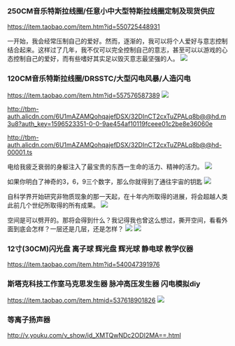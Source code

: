 ### 250CM音乐特斯拉线圈/任意小中大型特斯拉线圈定制及现货供应
https://item.taobao.com/item.htm?id=550725448931

一开始，我会经常压制自己的爱好。然而，逐渐的，我可以将个人爱好与意志控制结合起来。这样过了几年，我不仅可以完全控制自己的意志，甚至可以以游戏的心态控制自己的爱好，而有些嗜好其实足以毁灭意志最坚强的人。
![](https://img.alicdn.com/imgextra/i1/98297119/TB24n9hBN1YBuNjy1zcXXbNcXXa_!!98297119.png)

### 120CM音乐特斯拉线圈/DRSSTC/大型闪电风暴/人造闪电
https://item.taobao.com/item.htm?id=557576587389
![](img.alicdn.com/imgextra/i2/6000000000295/TB2w8K_X.z.BuNjt_bXXXcQmpXa_!!6000000000295-0-tbvideo.jpg)

http://tbm-auth.alicdn.com/6U1mAZAMQohqajefDSX/32DInCT2cxTuZPALq8b@@hd.m3u8?auth_key=1596523351-0-0-9ae454af10119fceee01c2be8e36060e

http://tbm-auth.alicdn.com/6U1mAZAMQohqajefDSX/32DInCT2cxTuZPALq8b@@hd-00001.ts

电给我疲乏衰弱的身躯注入了最宝贵的东西一生命的活力、精神的活力。
![](https://img.alicdn.com/imgextra/i1/98297119/O1CN01yQI85c22SYCnSMx5o_!!98297119.png)

如果你明白了神奇的3，6，9三个数字，那么你就得到了通往宇宙的钥匙
![](https://img.alicdn.com/imgextra/i2/98297119/O1CN01Naqxo922SYC3jP4ba_!!98297119.png)

自科学界开始研究非物质现象的那一天起，在十年内所取得的进展，将会超越人类此前几个世纪所取得的所有成果。
![](https://img.alicdn.com/imgextra/i3/98297119/O1CN01QdF9ZB22SY9Fr62Ca_!!98297119.png)

空间是可以劈开的。那将会得到什么？我记得我也曾这么想过，撕开空间，看看外面到底会怎样？一层还是几层，还是怎样？
![](https://img.alicdn.com/imgextra/i3/98297119/O1CN01NQLjwh22SY6qiSpLV_!!98297119.png)
![](https://img.alicdn.com/imgextra/i2/98297119/O1CN01IyWgCf22SY9khqMtI_!!98297119.png)

### 12寸(30CM)闪光盘 离子球 辉光盘 辉光球 静电球 教学仪器
https://item.taobao.com/item.htm?id=540047391976

### 斯塔克科技工作室马克思发生器 脉冲高压发生器 闪电模拟diy
https://item.taobao.com/item.htmid=537618901826
![](https://img.alicdn.com/imgextra/i1/1580365677/O1CN01J0wcZK1ro74YRhSRc_!!1580365677.jpg)

### 等离子扬声器
http://v.youku.com/v_show/id_XMTQwNDc2ODI2MA==.html
